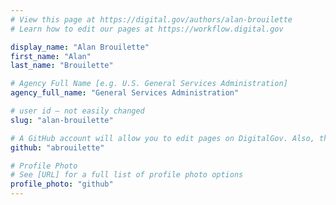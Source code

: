 ```yaml
---
# View this page at https://digital.gov/authors/alan-brouilette
# Learn how to edit our pages at https://workflow.digital.gov

display_name: "Alan Brouilette"
first_name: "Alan"
last_name: "Brouilette"

# Agency Full Name [e.g. U.S. General Services Administration]
agency_full_name: "General Services Administration"

# user id — not easily changed
slug: "alan-brouilette"

# A GitHub account will allow you to edit pages on DigitalGov. Also, the image used in your GitHub account can be used to populate your digital.gov profile photo. Learn more about getting a Github account at [URL]
github: "abrouilette"

# Profile Photo
# See [URL] for a full list of profile photo options
profile_photo: "github"
---
```

